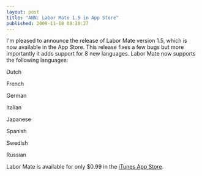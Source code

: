 ```yaml
---
layout: post
title: "ANN: Labor Mate 1.5 in App Store"
published: 2009-11-18 08:20:27
---
```

I'm pleased to announce the release of Labor Mate version 1.5, which is now available in the App Store. This release fixes a few bugs but more importantly it adds support for 8 new languages. Labor Mate now supports the following languages: 

Dutch 

French 

German 

Italian 

Japanese 

Spanish 

Swedish 

Russian 

Labor Mate is available for only $0.99 in the [iTunes App Store](http://whitepeaksoftware.com/main/store/buy/labor-mate).
